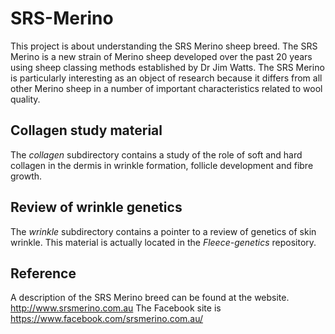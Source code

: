 # SRS-Merino #
This project is about understanding the SRS Merino sheep breed. The SRS Merino is a new strain of Merino sheep developed over the past 20 years using sheep classing methods established by Dr Jim Watts. The SRS Merino is particularly interesting as an object of research because it differs from all other Merino sheep in a number of important characteristics related to wool quality.


## Collagen study material ##
The _collagen_ subdirectory contains a study of the role of soft and hard collagen in the dermis in wrinkle formation, follicle development and fibre growth.

## Review of wrinkle genetics ##
The _wrinkle_ subdirectory contains a pointer to a review of genetics of skin wrinkle. This material is actually located in the _Fleece-genetics_ repository.


## Reference ##
A description of the SRS Merino breed can be found at the website.
http://www.srsmerino.com.au
The Facebook site is  https://www.facebook.com/srsmerino.com.au/

